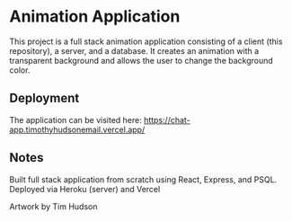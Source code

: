 # Animation Application

This project is a full stack animation application consisting of a client (this repository), a server, and a database. It creates an animation with a transparent background and allows the user to change the background color.

## Deployment

The application can be visited here: https://chat-app.timothyhudsonemail.vercel.app/

## Notes

Built full stack application from scratch using React, Express, and PSQL.
Deployed via Heroku (server) and Vercel

Artwork by Tim Hudson
